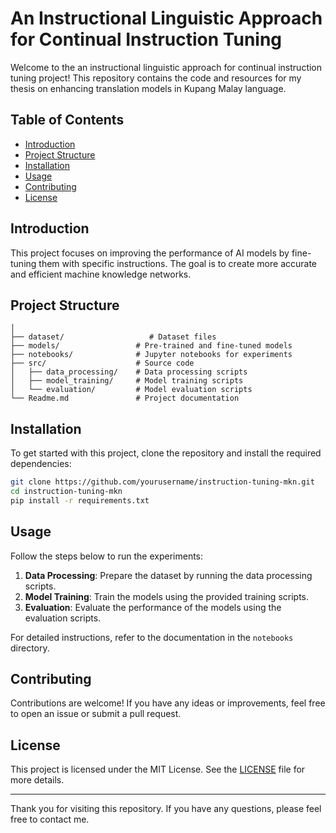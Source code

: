 # An Instructional Linguistic Approach for Continual Instruction Tuning

Welcome to the an instructional linguistic approach for continual instruction tuning project! This repository contains the code and resources for my thesis on enhancing translation models in Kupang Malay language.

## Table of Contents
- [Introduction](#introduction)
- [Project Structure](#project-structure)
- [Installation](#installation)
- [Usage](#usage)
- [Contributing](#contributing)
- [License](#license)

## Introduction
This project focuses on improving the performance of AI models by fine-tuning them with specific instructions. The goal is to create more accurate and efficient machine knowledge networks.

## Project Structure
```
│
├── dataset/                   # Dataset files
├── models/                 # Pre-trained and fine-tuned models
├── notebooks/              # Jupyter notebooks for experiments
├── src/                    # Source code
│   ├── data_processing/    # Data processing scripts
│   ├── model_training/     # Model training scripts
│   └── evaluation/         # Model evaluation scripts
└── Readme.md               # Project documentation
```

## Installation
To get started with this project, clone the repository and install the required dependencies:

```bash
git clone https://github.com/yourusername/instruction-tuning-mkn.git
cd instruction-tuning-mkn
pip install -r requirements.txt
```

## Usage
Follow the steps below to run the experiments:

1. **Data Processing**: Prepare the dataset by running the data processing scripts.
2. **Model Training**: Train the models using the provided training scripts.
3. **Evaluation**: Evaluate the performance of the models using the evaluation scripts.

For detailed instructions, refer to the documentation in the `notebooks` directory.

## Contributing
Contributions are welcome! If you have any ideas or improvements, feel free to open an issue or submit a pull request.

## License
This project is licensed under the MIT License. See the [LICENSE](LICENSE) file for more details.

---

Thank you for visiting this repository. If you have any questions, please feel free to contact me.

